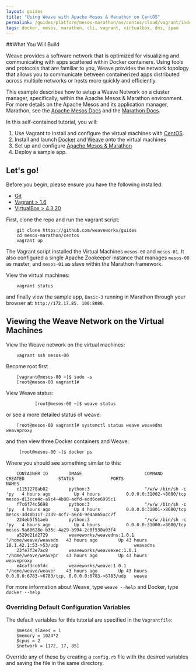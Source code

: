 ```yaml
---
layout: guides
title: "Using Weave with Apache Mesos & Marathon on CentOS"
permalink: /guides/platform/mesos-marathon/os/centos/cloud/vagrant/index.html
tags: docker, mesos, marathon, cli, vagrant, virtualbox, dns, ipam
---
```


##What You Will Build 

Weave provides a software network that is optimized for visualizing and communicating with apps scattered within Docker containers. Using tools and protocols that are familiar to you, Weave provides the network topology that allows you to communicate between containerized apps distributed across multiple networks or hosts more quickly and efficiently.
 
This example describes how to setup a Weave Network on a cluster manager, specifically, within the Apache Mesos & Marathon environment. For more details on the Apache Mesos and its application manager, Marathon, see the [Apache Mesos Docs](http://mesos.apache.org/documentation/latest/) and the [Marathon Docs](https://mesosphere.github.io/marathon/).

In this self-contained tutorial, you will:
 
1. Use Vagrant to install and configure the virtual machines with [CentOS](http://http://centos.org/). 
2. Install and launch [Docker](http://docker.com) and [Weave](http://weave.works) onto the virtual machines
3. Set up and configure [Apache Mesos & Marathon](https://mesosphere.github.io/marathon/)
4. Deploy a sample app.  

## Let's go!

Before you begin, please ensure you have the following installed: 

* [Git](http://git-scm.com/downloads)
* [Vagrant > 1.6](https://docs.vagrantup.com/v2/installation/index.html)
* [VirtualBox > 4.3.20](https://www.virtualbox.org/wiki/Downloads) 

First, clone the repo and run the vagrant script:

        git clone https://github.com/weaveworks/guides
        cd mesos-marathon/centos
        vagrant up
        
The Vagrant script installed the Virtual Machines `mesos-00` and `mesos-01`. It also configured a single Apache Zookeeper instance that manages `mesos-00` as master, and `mesos-01` as slave within the Marathon framework. 

View the virtual machines: 

        vagrant status

and finally view the sample app, `Basic-3` running in Marathon through your browser at: `http://172.17.85. 100:8080`.

## Viewing the Weave Network on the Virtual Machines

View the Weave network on the virtual machines:

      
        vagrant ssh mesos-00

Become root first

        [vagrant@mesos-00 ~]$ sudo -s
        [root@mesos-00 vagrant]#

View Weave status: 

               [root@mesos-00 ~]$ weave status

or see a more detailed status of weave:

        [root@mesos-00 vagrant]# systemctl status weave weavedns weaveproxy

and then view three Docker containers and Weave: 

         [root@mesos-00 ~]$ docker ps
         
Where you should see something similar to this:
        
        CONTAINER ID        IMAGE                        COMMAND                CREATED             STATUS              PORTS                                            NAMES
        c1151278ab82        python:3                     "/w/w /bin/sh -c 'py   4 hours ago         Up 4 hours          0.0.0.0:31002->8080/tcp                          mesos-d13cce4c-a9c4-4b08-adfd-edd6ce6995c1   
        f7c6f74c5698        python:3                     "/w/w /bin/sh -c 'py   4 hours ago         Up 4 hours          0.0.0.0:31001->8080/tcp                          mesos-3d40b117-2339-4cf7-a6c4-9e4a865acc7f   
        224eb5f51aeb        python:3                     "/w/w /bin/sh -c 'py   4 hours ago         Up 4 hours          0.0.0.0:31000->8080/tcp                          mesos-9a60628e-b35c-4a29-b994-2c0f530a03f4   
        a529d21d2729        weaveworks/weavedns:1.0.1    "/home/weave/weavedn   43 hours ago        Up 43 hours         10.1.42.1:53->53/udp                             weavedns                                     
        23fe7f3e7ac8        weaveworks/weaveexec:1.0.1   "/home/weave/weavepr   43 hours ago        Up 43 hours                                                          weaveproxy                                   
        e4caf3cc6fdc        weaveworks/weave:1.0.1       "/home/weave/weaver    43 hours ago        Up 43 hours         0.0.0.0:6783->6783/tcp, 0.0.0.0:6783->6783/udp   weave

For more information about Weave, type `weave --help` and Docker, type `docker --help`

### Overriding Default Configuration Variables

The default variables for this tutorial are specified in the `Vagrantfile`:

        $mesos_slaves = 1
        $memory = 1024*2
        $cpus = 2
        $network = [172, 17, 85]

Override any of these by creating a `config.rb` file with the desired variables and saving the file in the same directory.
